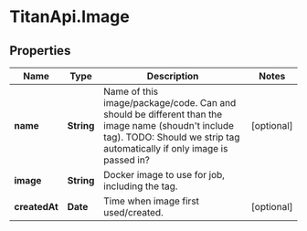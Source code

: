 # TitanApi.Image

## Properties
Name | Type | Description | Notes
------------ | ------------- | ------------- | -------------
**name** | **String** | Name of this image/package/code. Can and should be different than the image name (shoudn&#39;t include tag). TODO: Should we strip tag automatically if only image is passed in? | [optional] 
**image** | **String** | Docker image to use for job, including the tag. | 
**createdAt** | **Date** | Time when image first used/created. | [optional] 


